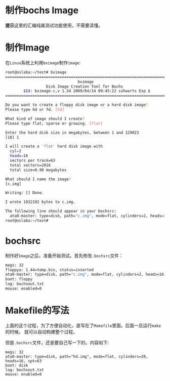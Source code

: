 制作bochs Image
=================

**提示**这里的汇编纯属测试功能使用，不需要读懂。

# 制作Image

在`Linux`系统上利用`bximage`制作`image`:

```bash
root@oslaba:~/test# bximage
========================================================================
                                bximage
                  Disk Image Creation Tool for Bochs
        $Id: bximage.c,v 1.34 2009/04/14 09:45:22 sshwarts Exp $
========================================================================

Do you want to create a floppy disk image or a hard disk image?
Please type hd or fd. [hd]

What kind of image should I create?
Please type flat, sparse or growing. [flat]

Enter the hard disk size in megabytes, between 1 and 129023
[10] 1

I will create a 'flat' hard disk image with
  cyl=2
  heads=16
  sectors per track=63
  total sectors=2016
  total size=0.98 megabytes

What should I name the image?
[c.img]

Writing: [] Done.

I wrote 1032192 bytes to c.img.

The following line should appear in your bochsrc:
  ata0-master: type=disk, path="c.img", mode=flat, cylinders=2, heads=16, spt=63
root@oslaba:~/test#
```

# bochsrc

制作好`Image`之后，准备开始测试。首先修改`.bochsrc`文件：

```bash
megs: 32
floppya: 1_44=temp.bin, status=inserted
ata0-master: type=disk, path="c.img", mode=flat, cylinders=2, heads=16, spt=63
boot: floppy
log: bochsout.txt
mouse: enabled=0
```

# Makefile的写法

上面的这个过程，为了方便自动化，是写在了`Makefile`里面。后面一旦运行`make`的时候。
就可以自动构建整个过程。

但是`.bochsrc`文件，还是要自己写一下的。内容如下:

```
megs: 32
ata0-master: type=disk, path="hd.img", mode=flat, cylinders=20, heads=16, spt=63
boot: disk
log: bochsout.txt
mouse: enabled=0
```

